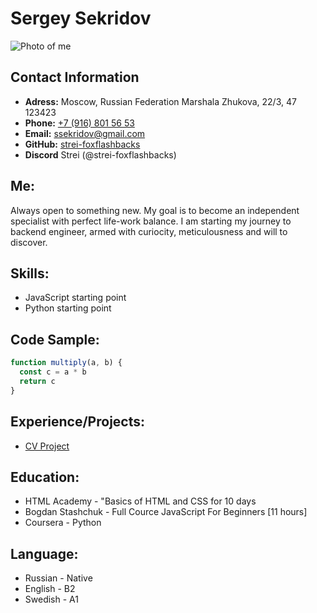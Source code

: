 # Sergey Sekridov

![Photo of me](/rsschool-cv/IMG_0002.JPG)

## Contact Information

* **Adress:** Moscow, Russian Federation
Marshala Zhukova, 22/3, 47
123423
* **Phone:** [+7 (916) 801 56 53](tel:+79168015653)
* **Email:** [ssekridov@gmail.com](mailto:ssekridov@gmail.com)
* **GitHub:** [strei-foxflashbacks](https://github.com/strei-foxflashbacks)
* **Discord** Strei (@strei-foxflashbacks)

## Me:

Always open to something new. My goal is to become an independent specialist with perfect life-work balance. I am starting my journey to backend engineer, armed with curiocity, meticulousness and will to discover.

## Skills:

* JavaScript starting point
* Python starting point

## Code Sample:

```javascript
function multiply(a, b) {
  const c = a * b
  return c
}
```

## Experience/Projects:

* [CV Project](https://github.com/strei-foxflashbacks/rsschool-cv)

## Education:

* HTML Academy - "Basics of HTML and CSS for 10 days
* Bogdan Stashchuk - Full Cource JavaScript For Beginners [11 hours]
* Coursera - Python

## Language:

* Russian - Native
* English - B2
* Swedish - A1